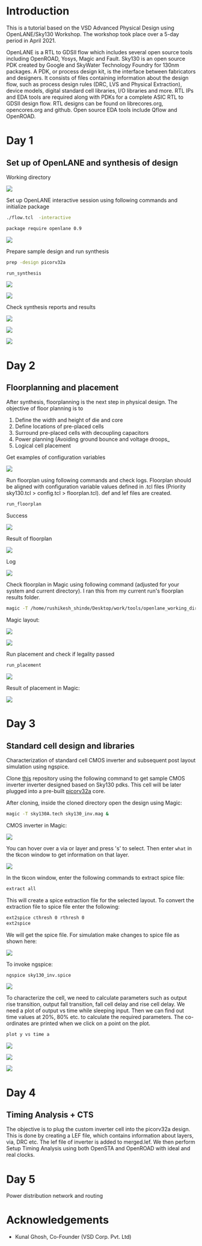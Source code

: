 # Introduction

This is a tutorial based on the VSD Advanced Physical Design using OpenLANE/Sky130 Workshop. The workshop took place over a 5-day period in April 2021. 

OpenLANE is a RTL to GDSII flow which includes several open source tools including OpenROAD, Yosys, Magic and Fault. Sky130 is an open source PDK created by Google and SkyWater Technology Foundry for 130nm packages. A PDK, or process design kit, is the interface between fabricators and designers. It consists of files containing information about the design flow, such as process design rules (DRC, LVS and Physical Extraction), device models, digital standard cell libraries, I/O libraries and more. RTL IPs and EDA tools are required along with PDKs for a complete ASIC RTL to GDSII design flow. RTL designs can be found on librecores.org, opencores.org and github. Open source EDA tools include Qflow and OpenROAD.

# Day 1

## Set up of OpenLANE and synthesis of design

Working directory

![](/images/1.png)

Set up OpenLANE interactive session using following commands and initialize package

```sh
./flow.tcl  -interactive  
```

```sh
package require openlane 0.9
```

![](/images/2.png)

Prepare sample design and run synthesis

```sh
prep -design picorv32a 
```

```sh
run_synthesis
```

![](/images/5.png)

![](/images/6.png)

Check synthesis reports and results

![](/images/7.png)

![](/images/8.png)

![](/images/9.png)

# Day 2

## Floorplanning and placement

After synthesis, floorplanning is the next step in physical design. The objective of floor planning is to
1. Define the width and height of die and core
2. Define locations of pre-placed cells
3. Surround pre-placed cells with decoupling capacitors
4. Power planning (Avoiding ground bounce and voltage droops_
5. Logical cell placement 

Get examples of configuration variables

![](/images/11.png)

Run floorplan using following commands and check logs. Floorplan should be aligned with configuration variable values defined in .tcl files (Priority sky130.tcl > config.tcl > floorplan.tcl). def and lef files are created.

```sh
run_floorplan
```

Success

![](/images/12.png)

Result of floorplan

![](/images/13.png)

Log

![](/images/14.png)

Check floorplan in Magic using following command (adjusted for your system and current directory). I ran this from my current run's floorplan results folder.

```sh
magic -T /home/rushikesh_shinde/Desktop/work/tools/openlane_working_dir/pdks/sky130A/libs.tech/magic/sky130A.tech lef read ../../tmp/merged.lef def read picorv32a.floorplan.def
```

Magic layout:

![](/images/15.png)

![](/images/16.png)

Run placement and check if legality passed

```sh
run_placement
```

![](/images/17.png)

Result of placement in Magic:

![](/images/18.png)

# Day 3

## Standard cell design and libraries 

Characterization of standard cell CMOS inverter and subsequent post layout simulation using ngspice. 

Clone [this](https://github.com/nickson-jose/vsdstdcelldesign) repository using the following command to get sample CMOS inverter inverter designed	based on Sky130 pdks. This cell will be later plugged into a pre-built [picorv32a](https://github.com/efabless/openlane/tree/master/designs/picorv32a) core. 

After cloning, inside the cloned directory open the design using Magic:

```sh
magic -T sky130A.tech sky130_inv.mag &
```

CMOS inverter in Magic:

![](/images/19.png)

You can hover over a via or layer and press 's' to select. Then enter `what` in the tkcon window to get information on that layer.	

![](/images/20.png)

In the tkcon window, enter the following commands to extract spice file:

```sh
extract all
```

This will create a spice extraction file for the selected layout. To convert the extraction file to spice file enter the following:

```sh
ext2spice cthresh 0 rthresh 0
ext2spice
```

We will get the spice file. For simulation make changes to spice file as shown here:

![](/images/21.png)

To invoke ngspice: 

```sh
ngspice sky130_inv.spice
```

![](/images/22.png)

To characterize the cell, we need to calculate parameters such as output rise transition, output fall transition, fall cell delay and rise cell delay. We need a plot of output vs time while sleeping input. Then we can find out time values at 20%, 80% etc. to calculate the required parameters. The co-ordinates are printed when we click on a point on the plot.

```sh
plot y vs time a
```

![](/images/23.png)

![](/images/24.png)

![](/images/25.png)

# Day 4

## Timing Analysis + CTS

The objective is to plug the custom inverter cell into the picorv32a design. This is done by creating a LEF file, which contains information about layers, via, DRC etc. The lef file of inverter is added to merged.lef. We then perform Setup Timing Analysis using both OpenSTA and OpenROAD with ideal and real clocks.

# Day 5

Power distribution network and routing

# Acknowledgements

- Kunal Ghosh, Co-Founder (VSD Corp. Pvt. Ltd)















